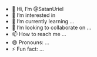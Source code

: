- 👋 Hi, I’m @SatanUriel 
- 👀 I’m interested in 
- 🌱 I’m currently learning ...
- 💞️ I’m looking to collaborate on ...
- 📫 How to reach me ...
- 😄 Pronouns: ...
- ⚡ Fun fact: ...

<!---
SatanUriel/SatanUriel is a ✨ special ✨ repository because its `README.md` (this file) appears on your GitHub profile.
You can click the Preview link to take a look at your changes.
--->
